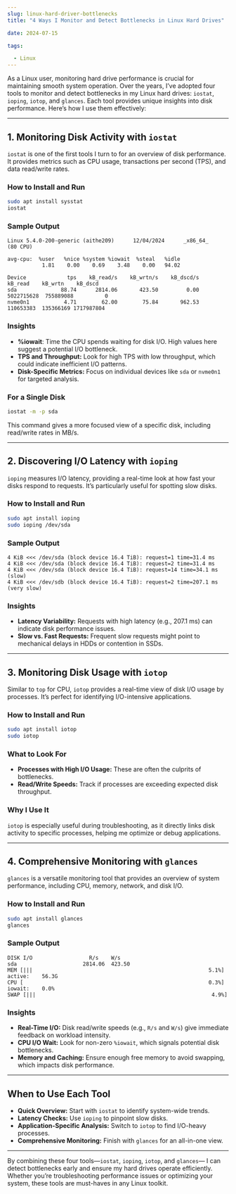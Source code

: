 ```yaml
--- 
slug: linux-hard-driver-bottlenecks
title: "4 Ways I Monitor and Detect Bottlenecks in Linux Hard Drives"

date: 2024-07-15

tags: 

  - Linux
--- 
```



As a Linux user, monitoring hard drive performance is crucial for maintaining smooth system operation. Over the years, I’ve adopted four tools to monitor and detect bottlenecks in my Linux hard drives: `iostat`, `ioping`, `iotop`, and `glances`. Each tool provides unique insights into disk performance. Here’s how I use them effectively:

---

## **1. Monitoring Disk Activity with `iostat`**

`iostat` is one of the first tools I turn to for an overview of disk performance. It provides metrics such as CPU usage, transactions per second (TPS), and data read/write rates.

### **How to Install and Run**

```bash
sudo apt install sysstat
iostat
```

### **Sample Output**

```plaintext
Linux 5.4.0-200-generic (aithe209)      12/04/2024      _x86_64_        (80 CPU)

avg-cpu:  %user   %nice %system %iowait  %steal   %idle
           1.81    0.00    0.69    3.48    0.00   94.02

Device             tps    kB_read/s    kB_wrtn/s    kB_dscd/s    kB_read    kB_wrtn    kB_dscd
sda              88.74      2814.06       423.50         0.00 5022715628  755889088          0
nvme0n1           4.71        62.00        75.84       962.53  110653383  135366169 1717987804
```

### **Insights**

- **%iowait**: Time the CPU spends waiting for disk I/O. High values here suggest a potential I/O bottleneck.
- **TPS and Throughput:** Look for high TPS with low throughput, which could indicate inefficient I/O patterns.
- **Disk-Specific Metrics:** Focus on individual devices like `sda` or `nvme0n1` for targeted analysis.

### **For a Single Disk**

```bash
iostat -m -p sda
```

This command gives a more focused view of a specific disk, including read/write rates in MB/s.

---

## **2. Discovering I/O Latency with `ioping`**

`ioping` measures I/O latency, providing a real-time look at how fast your disks respond to requests. It’s particularly useful for spotting slow disks.

### **How to Install and Run**

```bash
sudo apt install ioping
sudo ioping /dev/sda
```

### **Sample Output**

```plaintext
4 KiB <<< /dev/sda (block device 16.4 TiB): request=1 time=31.4 ms
4 KiB <<< /dev/sda (block device 16.4 TiB): request=2 time=31.4 ms
4 KiB <<< /dev/sda (block device 16.4 TiB): request=14 time=34.1 ms (slow)
4 KiB <<< /dev/sdb (block device 16.4 TiB): request=2 time=207.1 ms (very slow)
```

### **Insights**

- **Latency Variability:** Requests with high latency (e.g., 207.1 ms) can indicate disk performance issues.
- **Slow vs. Fast Requests:** Frequent slow requests might point to mechanical delays in HDDs or contention in SSDs.

---

## **3. Monitoring Disk Usage with `iotop`**

Similar to `top` for CPU, `iotop` provides a real-time view of disk I/O usage by processes. It’s perfect for identifying I/O-intensive applications.

### **How to Install and Run**

```bash
sudo apt install iotop
sudo iotop
```

### **What to Look For**

- **Processes with High I/O Usage:** These are often the culprits of bottlenecks.
- **Read/Write Speeds:** Track if processes are exceeding expected disk throughput.

### **Why I Use It**

`iotop` is especially useful during troubleshooting, as it directly links disk activity to specific processes, helping me optimize or debug applications.

---

## **4. Comprehensive Monitoring with `glances`**

`glances` is a versatile monitoring tool that provides an overview of system performance, including CPU, memory, network, and disk I/O.

### **How to Install and Run**

```bash
sudo apt install glances
glances
```

### **Sample Output**

```plaintext
DISK I/O                  R/s    W/s
sda                     2814.06  423.50
MEM [|||                                                        5.1%]   active:    56.3G
CPU [                                                           0.3%]   iowait:    0.0%
SWAP [|||                                                        4.9%]
```

### **Insights**

- **Real-Time I/O:** Disk read/write speeds (e.g., `R/s` and `W/s`) give immediate feedback on workload intensity.
- **CPU I/O Wait:** Look for non-zero `%iowait`, which signals potential disk bottlenecks.
- **Memory and Caching:** Ensure enough free memory to avoid swapping, which impacts disk performance.

---

## **When to Use Each Tool**

- **Quick Overview:** Start with `iostat` to identify system-wide trends.
- **Latency Checks:** Use `ioping` to pinpoint slow disks.
- **Application-Specific Analysis:** Switch to `iotop` to find I/O-heavy processes.
- **Comprehensive Monitoring:** Finish with `glances` for an all-in-one view.

---

By combining these four tools—`iostat`, `ioping`, `iotop`, and `glances`— I can detect bottlenecks early and ensure my hard drives operate efficiently. Whether you’re troubleshooting performance issues or optimizing your system, these tools are must-haves in any Linux toolkit.